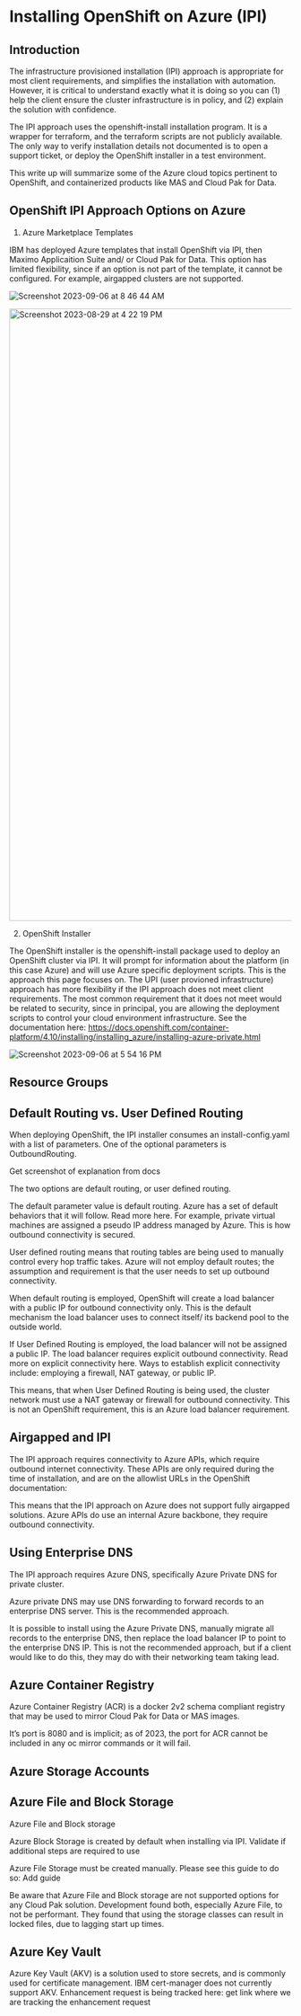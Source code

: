 # Installing OpenShift on Azure (IPI)

## Introduction

The infrastructure provisioned installation (IPI) approach is appropriate for most client requirements, and simplifies the installation with automation. However, it is critical to understand exactly what it is doing so you can (1) help the client ensure the cluster infrastructure is in policy, and (2) explain the solution with confidence. 

The IPI approach uses the openshift-install installation program. It is a wrapper for terraform, and the terraform scripts are not publicly available. The only way to verify installation details not documented is to open a support ticket, or deploy the OpenShift installer in a test environment.

This write up will summarize some of the Azure cloud topics pertinent to OpenShift, and containerized products like MAS and Cloud Pak for Data.

## OpenShift IPI Approach Options on Azure

1. Azure Marketplace Templates

IBM has deployed Azure templates that install OpenShift via IPI, then Maximo Applicaition Suite and/ or Cloud Pak for Data. This option has limited flexibility, since if an option is not part of the template, it cannot be configured. For example, airgapped clusters are not supported.

![Screenshot 2023-09-06 at 8 46 44 AM](https://github.com/kathleenhosang/az-ocp/assets/40863347/b2b38180-79d0-4340-b908-de2d27b052de)


<img width="1090" alt="Screenshot 2023-08-29 at 4 22 19 PM" src="https://github.com/kathleenhosang/az-ocp/assets/40863347/c47de8c6-8474-4936-80fc-714f547a0b76">

2. OpenShift Installer

The OpenShift installer is the openshift-install package used to deploy an OpenShift cluster via IPI. It will prompt for information about the platform (in this case Azure) and will use Azure specific deployment scripts. This is the approach this page focuses on. The UPI (user provioned infrastructure) approach has more flexibility if the IPI approach does not meet client requirements. The most common requirement that it does not meet would be related to security, since in principal, you are allowing the deployment scripts to control your cloud environment infrastructure. See the documentation here: https://docs.openshift.com/container-platform/4.10/installing/installing_azure/installing-azure-private.html

![Screenshot 2023-09-06 at 5 54 16 PM](https://github.com/kathleenhosang/az-ocp/assets/40863347/ef92d86e-55d4-4574-9582-fc76819b3b2d)


## Resource Groups

## Default Routing vs. User Defined Routing

When deploying OpenShift, the IPI installer consumes an install-config.yaml with a list of parameters. One of the optional parameters is OutboundRouting.

Get screenshot of explanation from docs

The two options are default routing, or user defined routing.

The default parameter value is default routing. Azure has a set of default behaviors that it will follow. Read more here. For example, private virtual machines are assigned a pseudo IP address managed by Azure. This is how outbound connectivity is secured.

User defined routing means that routing tables are being used to manually control every hop traffic takes. Azure will not employ default routes; the assumption and requirement is that the user needs to set up outbound connectivity.

When default routing is employed, OpenShift will create a load balancer with a public IP for outbound connectivity only. This is the default mechanism the load balancer uses to connect itself/ its backend pool to the outside world.

If User Defined Routing is employed, the load balancer will not be assigned a public IP. The load balancer requires explicit outbound connectivity. Read more on explicit connectivity here. Ways to establish explicit connectivity include: employing a firewall, NAT gateway, or public IP.

This means, that when User Defined Routing is being used, the cluster network must use a NAT gateway or firewall for outbound connectivity. This is not an OpenShift requirement, this is an Azure load balancer requirement.

## Airgapped and IPI

The IPI approach requires connectivity to Azure APIs, which require outbound internet connectivity. These APIs are only required during the time of installation, and are on the allowlist URLs in the OpenShift documentation:

This means that the IPI approach on Azure does not support fully airgapped solutions. Azure APIs do use an internal Azure backbone, they require outbound connectivity.

## Using Enterprise DNS

The IPI approach requires Azure DNS, specifically Azure Private DNS for private cluster.

Azure private DNS may use DNS forwarding to forward records to an enterprise DNS server. This is the recommended approach.

It is possible to install using the Azure Private DNS, manually migrate all records to the enterprise DNS, then replace the load balancer IP to point to the enterprise DNS IP. This is not the recommended approach, but if a client would like to do this, they may do with their networking team taking lead. 

## Azure Container Registry

Azure Container Registry (ACR) is a docker 2v2 schema compliant registry that may be used to mirror Cloud Pak for Data or MAS images.

It’s port is 8080 and is implicit; as of 2023, the port for ACR cannot be included in any oc mirror commands or it will fail.

## Azure Storage Accounts

## Azure File and Block Storage

Azure File and Block storage 

Azure Block Storage is created by default when installing via IPI. Validate if additional steps are required to use

Azure File Storage must be created manually. Please see this guide to do so:
Add guide

Be aware that Azure File and Block storage are not supported options for any Cloud Pak solution. Development found both, especially Azure File, to not be performant. They found that using the storage classes can result in locked files, due to lagging start up times.

## Azure Key Vault

Azure Key Vault (AKV) is a solution used to store secrets, and is commonly used for certificate management. IBM cert-manager does not currently support AKV. Enhancement request is being tracked here: get link where we are tracking the enhancement request

